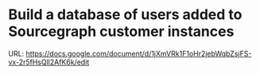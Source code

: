 #  Build a database of users added to Sourcegraph customer instances

URL: https://docs.google.com/document/d/1jXmVRk1F1oHr2jebWqbZsjFS-vx-2r5fHsQll2AfK6k/edit
